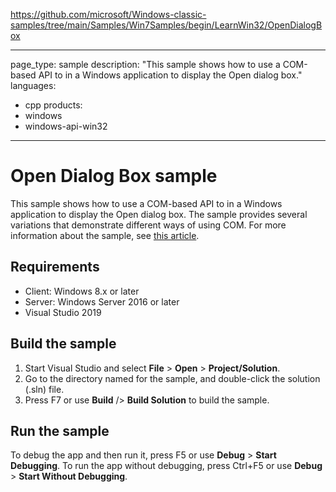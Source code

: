 https://github.com/microsoft/Windows-classic-samples/tree/main/Samples/Win7Samples/begin/LearnWin32/OpenDialogBox

---
page_type: sample
description: "This sample shows how to use a COM-based API to in a Windows application to display the Open dialog box."
languages:
- cpp
products:
- windows
- windows-api-win32
---

# Open Dialog Box sample

This sample shows how to use a COM-based API to in a Windows application to display the Open dialog box. The sample provides several variations that demonstrate different ways of using COM. For more information about the sample, see [this article](https://docs.microsoft.com/windows/win32/learnwin32/open-dialog-box-sample).

## Requirements

* Client: Windows 8.x or later
* Server: Windows Server 2016 or later
* Visual Studio 2019

## Build the sample

1. Start Visual Studio and select **File** \> **Open** \> **Project/Solution**.
2. Go to the directory named for the sample, and double-click the solution (.sln) file.
3. Press F7 or use **Build** /> **Build Solution** to build the sample.

## Run the sample

To debug the app and then run it, press F5 or use **Debug** \> **Start Debugging**. To run the app without debugging, press Ctrl+F5 or use **Debug** \> **Start Without Debugging**.
